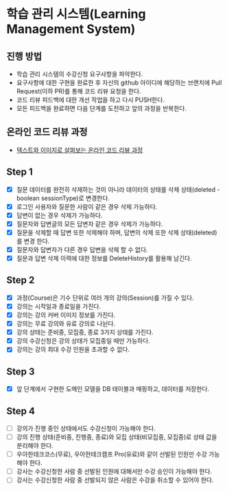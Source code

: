 # 학습 관리 시스템(Learning Management System)
## 진행 방법
* 학습 관리 시스템의 수강신청 요구사항을 파악한다.
* 요구사항에 대한 구현을 완료한 후 자신의 github 아이디에 해당하는 브랜치에 Pull Request(이하 PR)를 통해 코드 리뷰 요청을 한다.
* 코드 리뷰 피드백에 대한 개선 작업을 하고 다시 PUSH한다.
* 모든 피드백을 완료하면 다음 단계를 도전하고 앞의 과정을 반복한다.

## 온라인 코드 리뷰 과정
* [텍스트와 이미지로 살펴보는 온라인 코드 리뷰 과정](https://github.com/next-step/nextstep-docs/tree/master/codereview)

## Step 1
-[x] 질문 데이터를 완전히 삭제하는 것이 아니라 데이터의 상태를 삭제 상태(deleted - boolean sessionType)로 변경한다.
-[x] 로그인 사용자와 질문한 사람이 같은 경우 삭제 가능하다.
-[x] 답변이 없는 경우 삭제가 가능하다.
-[x] 질문자와 답변글의 모든 답변자 같은 경우 삭제가 가능하다.
-[x] 질문을 삭제할 때 답변 또한 삭제해야 하며, 답변의 삭제 또한 삭제 상태(deleted)를 변경 한다.
-[x] 질문자와 답변자가 다른 경우 답변을 삭제 할 수 없다.
-[x] 질문과 답변 삭제 이력에 대한 정보를 DeleteHistory를 활용해 남긴다.

## Step 2
-[x] 과정(Course)은 기수 단위로 여러 개의 강의(Session)를 가질 수 있다.
-[x] 강의는 시작일과 종료일을 가진다.
-[x] 강의는 강의 커버 이미지 정보를 가진다.
-[x] 강의는 무료 강의와 유료 강의로 나뉜다.
-[x] 강의 상태는 준비중, 모집중, 종료 3가지 상태를 가진다.
-[x] 강의 수강신청은 강의 상태가 모집중일 때만 가능하다.
-[x] 강의는 강의 최대 수강 인원을 초과할 수 없다.

## Step 3
-[x] 앞 단계에서 구현한 도메인 모델을 DB 테이블과 매핑하고, 데이터를 저장한다.

## Step 4
-[ ] 강의가 진행 중인 상태에서도 수강신청이 가능해야 한다.
-[ ] 강의 진행 상태(준비중, 진행중, 종료)와 모집 상태(비모집중, 모집중)로 상태 값을 분리해야 한다.
-[ ] 우아한테크코스(무료), 우아한테크캠프 Pro(유료)와 같이 선발된 인원만 수강 가능해야 한다.
-[ ] 강사는 수강신청한 사람 중 선발된 인원에 대해서만 수강 승인이 가능해야 한다.
-[ ] 강사는 수강신청한 사람 중 선발되지 않은 사람은 수강을 취소할 수 있어야 한다.